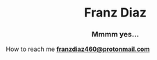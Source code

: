 <h1 align="center">Franz Diaz</h1>
<h3 align="center">Mmmm yes...</h3>  


How to reach me **franzdiaz460@protonmail.com**  
